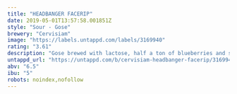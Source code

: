 ```yaml
---
title: "HEADBANGER FACERIP"
date: 2019-05-01T13:57:58.001851Z
style: "Sour - Gose"
brewery: "Cervisiam"
image: "https://labels.untappd.com/labels/3169940"
rating: "3.61"
description: "Gose brewed with lactose, half a ton of blueberries and sea salt "
untappd_url: "https://untappd.com/b/cervisiam-headbanger-facerip/3169940"
abv: "6.5"
ibu: "5"
robots: noindex,nofollow
---
```

